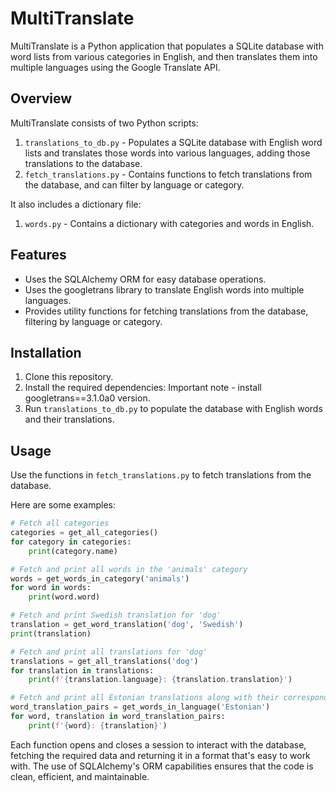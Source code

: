 # MultiTranslate

MultiTranslate is a Python application that populates a SQLite database with word lists from various categories in English, and then translates them into multiple languages using the Google Translate API.

## Overview

MultiTranslate consists of two Python scripts:

1. `translations_to_db.py` - Populates a SQLite database with English word lists and translates those words into various languages, adding those translations to the database.
2. `fetch_translations.py` - Contains functions to fetch translations from the database, and can filter by language or category.

It also includes a dictionary file:

1. `words.py` - Contains a dictionary with categories and words in English.

## Features

- Uses the SQLAlchemy ORM for easy database operations.
- Uses the googletrans library to translate English words into multiple languages.
- Provides utility functions for fetching translations from the database, filtering by language or category.

## Installation

1. Clone this repository.
2. Install the required dependencies: Important note - install googletrans==3.1.0a0 version.
3. Run `translations_to_db.py` to populate the database with English words and their translations.

## Usage

Use the functions in `fetch_translations.py` to fetch translations from the database.

Here are some examples:

```python
# Fetch all categories
categories = get_all_categories()
for category in categories:
    print(category.name)

# Fetch and print all words in the 'animals' category
words = get_words_in_category('animals')
for word in words:
    print(word.word)

# Fetch and print Swedish translation for 'dog'
translation = get_word_translation('dog', 'Swedish')
print(translation)

# Fetch and print all translations for 'dog'
translations = get_all_translations('dog')
for translation in translations:
    print(f'{translation.language}: {translation.translation}')

# Fetch and print all Estonian translations along with their corresponding English words
word_translation_pairs = get_words_in_language('Estonian')
for word, translation in word_translation_pairs:
    print(f'{word}: {translation}')
```

Each function opens and closes a session to interact with the database, fetching the required data and returning it in a format that's easy to work with. The use of SQLAlchemy's ORM capabilities ensures that the code is clean, efficient, and maintainable.
